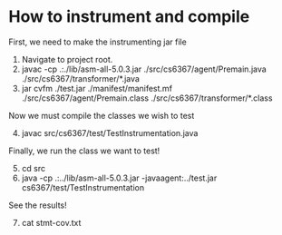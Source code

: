 How to instrument and compile
=============================

First, we need to make the instrumenting jar file

1. Navigate to project root.
2. javac -cp .:./lib/asm-all-5.0.3.jar ./src/cs6367/agent/Premain.java ./src/cs6367/transformer/*.java
3. jar cvfm ./test.jar ./manifest/manifest.mf ./src/cs6367/agent/Premain.class ./src/cs6367/transformer/*.class

  Now we must compile the classes we wish to test

4. javac src/cs6367/test/TestInstrumentation.java

  Finally, we run the class we want to test!

5. cd src
6. java -cp .:../lib/asm-all-5.0.3.jar -javaagent:../test.jar cs6367/test/TestInstrumentation

  See the results!

7. cat stmt-cov.txt
